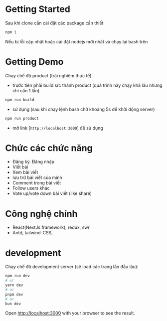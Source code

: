 # Getting Started

Sau khi clone cần cài đặt các package cần thiết

```bash
npm i
```

Nếu bị lỗi cập nhật hoặc cài đặt nodejs mới nhất và chạy lại bash trên

# Getting Demo

Chạy chế độ product (trải nghiệm thực tế)

- trước tiên phải build src thành product
  (quá trình này chạy khá lâu nhưng chỉ cần 1 lần)

```bash
npm run build
```

- sử dụng (sau khi chạy lệnh bash chờ khoảng 5s để khởi động server)

```bash
npm run product
```

- mở link [`http://localhost:3000`] để sử dụng

# Chức các chức năng

- Đăng ký. Đăng nhập
- Viết bài
- Xem bài viết
- lưu trữ bài viết của mình
- Comment trong bài viết
- Follow users khác
- Vote up/vote down bài viết (like share)

# Công nghệ chính

- React(NextJs framework), redux, swr
- Antd, tailwind-CSS,

# development

Chạy chế độ development server (sẽ load các trang lần đầu lâu):

```bash
npm run dev
# or
yarn dev
# or
pnpm dev
# or
bun dev
```

Open [http://localhost:3000](http://localhost:3000) with your browser to see the result.
